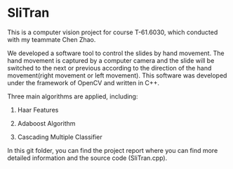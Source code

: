SliTran
=======

This is a computer vision project for course T-61.6030, which conducted with my teammate Chen Zhao.

We developed a software tool to control the slides by hand movement. The hand movement is captured by a computer camera and the slide will be switched to the next or previous according to the direction of the hand movement(right movement or left movement). This software was developed under the framework of OpenCV and written in C++.

Three main algorithms are applied, including:

1. Haar Features

2. Adaboost Algorithm

3. Cascading Multiple Classifier

In this git folder, you can find the project report where you can find more detailed information and the source code (SliTran.cpp). 

